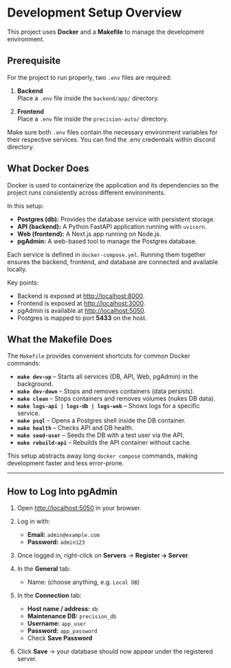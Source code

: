 # Development Setup Overview

This project uses **Docker** and a **Makefile** to manage the development environment.

## Prerequisite

For the project to run properly, two `.env` files are required:

1. **Backend**  
   Place a `.env` file inside the `backend/app/` directory.

2. **Frontend**  
   Place a `.env` file inside the `precision-auto/` directory.

Make sure both `.env` files contain the necessary environment variables for their respective services. You can find the .env credentials within discord directory.


## What Docker Does

Docker is used to containerize the application and its dependencies so the project runs consistently across different environments.  

In this setup:

- **Postgres (db):** Provides the database service with persistent storage.
- **API (backend):** A Python FastAPI application running with `uvicorn`.
- **Web (frontend):** A Next.js app running on Node.js.
- **pgAdmin:** A web-based tool to manage the Postgres database.

Each service is defined in `docker-compose.yml`. Running them together ensures the backend, frontend, and database are connected and available locally.

Key points:
- Backend is exposed at [http://localhost:8000](http://localhost:8000).
- Frontend is exposed at [http://localhost:3000](http://localhost:3000).
- pgAdmin is available at [http://localhost:5050](http://localhost:5050).
- Postgres is mapped to port **5433** on the host.

## What the Makefile Does

The `Makefile` provides convenient shortcuts for common Docker commands:

- **`make dev-up`** – Starts all services (DB, API, Web, pgAdmin) in the background.
- **`make dev-down`** – Stops and removes containers (data persists).
- **`make clean`** – Stops containers and removes volumes (nukes DB data).
- **`make logs-api | logs-db | logs-web`** – Shows logs for a specific service.
- **`make psql`** – Opens a Postgres shell inside the DB container.
- **`make health`** – Checks API and DB health.
- **`make seed-user`** – Seeds the DB with a test user via the API.
- **`make rebuild-api`** – Rebuilds the API container without cache.

This setup abstracts away long `docker compose` commands, making development faster and less error-prone.

---

## How to Log Into pgAdmin

1. Open [http://localhost:5050](http://localhost:5050) in your browser.  
2. Log in with:
   - **Email:** `admin@example.com`  
   - **Password:** `admin123`  

3. Once logged in, right-click on **Servers** → **Register → Server**.  
4. In the **General** tab:
   - Name: (choose anything, e.g. `Local DB`)  

5. In the **Connection** tab:
   - **Host name / address:** `db`  
   - **Maintenance DB:** `precision_db`  
   - **Username:** `app_user`  
   - **Password:** `app_password`  
   - Check **Save Password**  

6. Click **Save** → your database should now appear under the registered server.